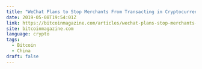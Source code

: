 ```yaml
---
title: "WeChat Plans to Stop Merchants From Transacting in Cryptocurrencies"
date: 2019-05-08T19:54:01Z
link: https://bitcoinmagazine.com/articles/wechat-plans-stop-merchants-transacting-cryptocurrencies/?utm_medium=RSS&utm_source=news.12bit.vn
site: bitcoinmagazine.com
language: crypto
tags:
  - Bitcoin
  - China
draft: false
---
```

